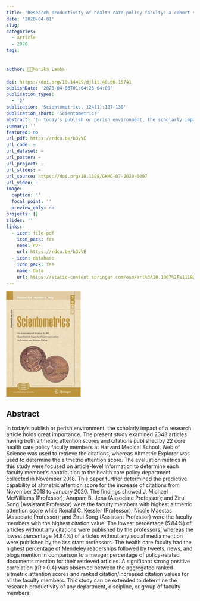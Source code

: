 ```yaml
---
title: 'Research productivity of health care policy faculty: a cohort study of Harvard Medical School'
date: '2020-04-01'
slug:
categories:
  - Article
  - 2020
tags:


author: 👩‍🔬Manika Lamba

doi: https://doi.org/10.14429/djlit.40.06.15741
publishDate: '2020-04-06T01:04:26-04:00'
publication_types:
  - '2'
publication: 'Scientometrics, 124(1):107–130'
publication_short: 'Scientometrics'
abstract: 'In today’s publish or perish environment, the scholarly impact of a research article holds great importance. The present study examined 2343 articles having both altmetric attention scores and citations published by 22 core health care policy faculty members at Harvard Medical School. Web of Science was used to retrieve the citations, whereas Altmetric Explorer was used to determine the altmetric attention score. The evaluation metrics in this study were focused on article-level information to determine each faculty member’s contribution to the health care policy department collected in November 2018. This paper further determined the predictive capability of altmetric attention score for the increase of citations from November 2018 to January 2020. The findings showed J. Michael McWilliams (Professor); Anupam B. Jena (Associate Professor); and Zirui Song (Assistant Professor) were the faculty members with highest altmetric attention score while Ronald C. Kessler (Professor); Nicole Maestas (Associate Professor); and Zirui Song (Assistant Professor) were the faculty members with the highest citation value. The lowest percentage (5.84%) of articles without any citations were published by the professors, whereas the lowest percentage (4.84%) of articles without any social media mention were published by the assistant professors. The health care faculty had the highest percentage of Mendeley readerships followed by tweets, news, and blogs mention in comparison to a meager percentage of policy-related documents mention for their retrieved articles. A significant strong positive correlation (rR > 0.4) was observed between the aggregated ranked altmetric attention scores and ranked citation/increased citation values for all the faculty members. This study can be extended to determine the research productivity of any department, discipline, or group of faculty members.'
summary: ''
featured: no
url_pdf: https://rdcu.be/b3vVE
url_code: ~
url_dataset: ~
url_poster: ~
url_project: ~
url_slides: ~
url_source: https://doi.org/10.1108/GKMC-07-2020-0097
url_video: ~
image:
  caption: ''
  focal_point: ''
  preview_only: no
projects: []
slides: ''
links:
  - icon: file-pdf
    icon_pack: fas
    name: PDF
    url: https://rdcu.be/b3vVE
  - icon: database
    icon_pack: fas
    name: Data
    url: https://static-content.springer.com/esm/art%3A10.1007%2Fs11192-020-03433-5/MediaObjects/11192_2020_3433_MOESM1_ESM.xlsx
---
```


![1](featured.jpg)

## Abstract
In today’s publish or perish environment, the scholarly impact of a research article holds great importance. The present study examined 2343 articles having both altmetric attention scores and citations published by 22 core health care policy faculty members at Harvard Medical School. Web of Science was used to retrieve the citations, whereas Altmetric Explorer was used to determine the altmetric attention score. The evaluation metrics in this study were focused on article-level information to determine each faculty member’s contribution to the health care policy department collected in November 2018. This paper further determined the predictive capability of altmetric attention score for the increase of citations from November 2018 to January 2020. The findings showed J. Michael McWilliams (Professor); Anupam B. Jena (Associate Professor); and Zirui Song (Assistant Professor) were the faculty members with highest altmetric attention score while Ronald C. Kessler (Professor); Nicole Maestas (Associate Professor); and Zirui Song (Assistant Professor) were the faculty members with the highest citation value. The lowest percentage (5.84%) of articles without any citations were published by the professors, whereas the lowest percentage (4.84%) of articles without any social media mention were published by the assistant professors. The health care faculty had the highest percentage of Mendeley readerships followed by tweets, news, and blogs mention in comparison to a meager percentage of policy-related documents mention for their retrieved articles. A significant strong positive correlation (rR > 0.4) was observed between the aggregated ranked altmetric attention scores and ranked citation/increased citation values for all the faculty members. This study can be extended to determine the research productivity of any department, discipline, or group of faculty members.
